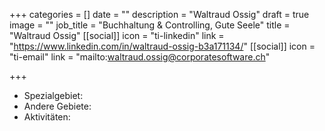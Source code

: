 +++
categories = []
date = ""
description = "Waltraud Ossig"
draft = true
image = ""
job_title = "Buchhaltung & Controlling, Gute Seele"
title = "Waltraud Ossig"
[[social]]
icon = "ti-linkedin"
link = "https://www.linkedin.com/in/waltraud-ossig-b3a171134/"
[[social]]
icon = "ti-email"
link = "mailto:waltraud.ossig@corporatesoftware.ch"

+++

* Spezialgebiet: 
* Andere Gebiete: 
* Aktivitäten: 